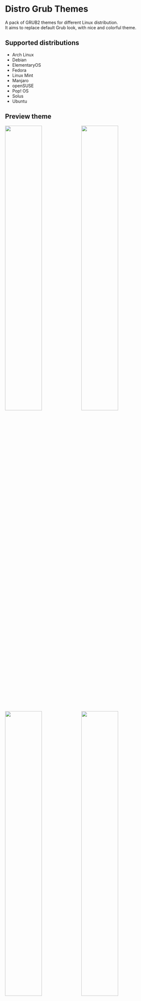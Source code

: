 # Distro Grub Themes

A pack of GRUB2 themes for different Linux distribution.<br>
It aims to replace default Grub look, with nice and colorful theme.

## Supported distributions
- Arch Linux
- Debian
- ElementaryOS
- Fedora
- Linux Mint
- Manjaro
- openSUSE
- Pop! OS
- Solus
- Ubuntu

## Preview theme

<p float="left">
<img src="https://raw.githubusercontent.com/AdisonCavani/grub-theme/master/preview/Arch%20Linux.png" width="49%"/>
<img src="https://raw.githubusercontent.com/AdisonCavani/grub-theme/master/preview/Debian.png" width="49%"/>
</p>
<p float="left">
<img src="https://raw.githubusercontent.com/AdisonCavani/grub-theme/master/preview/ElementaryOS.png" width="49%"/>
<img src="https://raw.githubusercontent.com/AdisonCavani/grub-theme/master/preview/Fedora.png" width="49%"/>
</p>
<p float="left">
<img src="https://raw.githubusercontent.com/AdisonCavani/os-grub-themes/master/preview/Linux%20Mint.png" width="49%"/>
<img src="https://raw.githubusercontent.com/AdisonCavani/os-grub-themes/master/preview/Manjaro.png" width="49%"/>
</p>
<p float="left">
<img src="https://raw.githubusercontent.com/AdisonCavani/os-grub-themes/master/preview/openSUSE.png" width="49%"/>
<img src="https://raw.githubusercontent.com/AdisonCavani/os-grub-themes/master/preview/popOS.png" width="49%"/>
</p>
<p float="left">
<img src="https://raw.githubusercontent.com/AdisonCavani/os-grub-themes/master/preview/Solus.png" width="49%"/>
<img src="https://raw.githubusercontent.com/AdisonCavani/os-grub-themes/master/preview/Ubuntu.png" width="49%"/>
</p>

## Installation via Grub Customizer

In order to clone repository from Github you have to install `git` package <br>
Alternatively you can download zip package - **Code -> Download ZIP**

#### Clone the repository
You can clone repository or go to [release page](https://github.com/AdisonCavani/distro-grub-themes/releases) and download a single theme
```
git clone https://github.com/AdisonCavani/distro-grub-themes.git
```

### Install Grub Customizer

Apt
```
sudo add-apt-repository ppa:danielrichter2007/grub-customizer
sudo apt-get update
sudo apt-get install grub-customizer
```
Pacman
```
sudo pacman -S grub-customizer
```

Dnf
```
sudo dnf install grub-customizer
```

Eopkg
```
sudo eopkg install grub-customizer
```
### Install pre-made theme with Grub Customizer

- Open Grub Customizer
- Go to **Appearance settings** tab
- Select *Custom resolution* and type in your resolution. E.g: 1920x1080
- Press *Add theme* button, go to your directory, where you have cloned repository. In my case `/home/adison/distro-grub-theme`
- Select your theme located in `/themes` directory
- Save changes

### Install custom-made theme with Grub Customizer

- Edit your theme located in `/customize` folder
- With your file manager, inside edited theme directory, select all files and **create archive** with .tar or .tar.xz extension
- Open Grub Customizer
- Go to **Appearance settings** tab
- Select *Custom resolution* and type in your resolution. E.g: 1920x1080
- Press *Add theme* button, go to your directory, where you have cloned repository. In my case `/home/adison/distro-grub-theme`
- Change view settings from *Archive files* to **All files**
- Select your archive
- Save changes


## Manual Installation

In order to clone repository from Github you have to install `git` package <br>
Alternatively you can download zip package - **Code -> Download ZIP**

#### Clone the repository
You can clone repository or go to [release page](https://github.com/AdisonCavani/distro-grub-themes/releases) and download a single theme
```
git clone https://github.com/AdisonCavani/distro-grub-themes.git
```

#### Create themes directory
```
sudo mkdir /boot/grub/themes
```

#### Edit or use pre-made theme
```
cd distro-grub-themes/customize
```

#### Copy theme
Theme must be unpacked (in folder)
```
sudo cp -r Ubuntu/ /boot/grub/themes
```

#### Edit Grub config
You can use your favourite text editor
```
sudo nano /etc/default/grub
```
Uncomment this line and set your resolution:
```
GRUB_GFXMODE=1920x1080
```

At the end of file add theme path:
```
GRUB_THEME="/boot/grub/themes/Ubuntu/theme.txt"
```
Replace "Ubuntu" with selected theme<br>
Ctrl+O to save, Ctrl+X to exit
